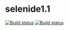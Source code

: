 # selenide1.1
[![Build status](https://ci.appveyor.com/api/projects/status/tchayv3bb6ou70k9?svg=true)](https://ci.appveyor.com/project/Tepskela/selenide1-1-sudii)
[![Build status](https://ci.appveyor.com/api/projects/status/tchayv3bb6ou70k9/branch/main?svg=true)](https://ci.appveyor.com/project/Tepskela/selenide1-1-sudii/branch/main)
